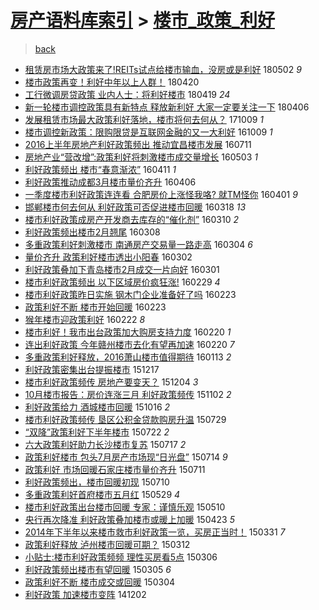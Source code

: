 [房产语料库索引](../../README.md)  > [楼市_政策_利好](楼市_政策_利好.md)
====
> [back](../README.md)

- [租赁房市场大政策来了!REITs试点给楼市输血，没房或是利好](http://jkwz.applinzi.com/ittc/7098518600082261002.html#%E7%A7%9F%E8%B5%81%E6%88%BF%E5%B8%82%E5%9C%BA%E5%A4%A7%E6%94%BF%E7%AD%96%E6%9D%A5%E4%BA%86%21REITs%E8%AF%95%E7%82%B9%E7%BB%99%E6%A5%BC%E5%B8%82%E8%BE%93%E8%A1%80%EF%BC%8C%E6%B2%A1%E6%88%BF%E6%88%96%E6%98%AF%E5%88%A9%E5%A5%BD) 180502 *9* 
- [楼市政策再变！利好中年以上人群！](http://jkwz.applinzi.com/ittc/7094119479783195655.html#%E6%A5%BC%E5%B8%82%E6%94%BF%E7%AD%96%E5%86%8D%E5%8F%98%EF%BC%81%E5%88%A9%E5%A5%BD%E4%B8%AD%E5%B9%B4%E4%BB%A5%E4%B8%8A%E4%BA%BA%E7%BE%A4%EF%BC%81) 180420  
- [工行微调房贷政策 业内人士：将利好楼市](http://jkwz.applinzi.com/ittc/7093587759166129169.html#%E5%B7%A5%E8%A1%8C%E5%BE%AE%E8%B0%83%E6%88%BF%E8%B4%B7%E6%94%BF%E7%AD%96+%E4%B8%9A%E5%86%85%E4%BA%BA%E5%A3%AB%EF%BC%9A%E5%B0%86%E5%88%A9%E5%A5%BD%E6%A5%BC%E5%B8%82) 180419 *24* 
- [新一轮楼市调控政策具有新特点 释放新利好  大家一定要关注一下](http://jkwz.applinzi.com/ittc/7088801038603912209.html#%E6%96%B0%E4%B8%80%E8%BD%AE%E6%A5%BC%E5%B8%82%E8%B0%83%E6%8E%A7%E6%94%BF%E7%AD%96%E5%85%B7%E6%9C%89%E6%96%B0%E7%89%B9%E7%82%B9+%E9%87%8A%E6%94%BE%E6%96%B0%E5%88%A9%E5%A5%BD++%E5%A4%A7%E5%AE%B6%E4%B8%80%E5%AE%9A%E8%A6%81%E5%85%B3%E6%B3%A8%E4%B8%80%E4%B8%8B) 180406  
- [发展租赁市场最大政策利好落地，楼市将何去何从？](http://jkwz.applinzi.com/ittc/7022467172100736016.html#%E5%8F%91%E5%B1%95%E7%A7%9F%E8%B5%81%E5%B8%82%E5%9C%BA%E6%9C%80%E5%A4%A7%E6%94%BF%E7%AD%96%E5%88%A9%E5%A5%BD%E8%90%BD%E5%9C%B0%EF%BC%8C%E6%A5%BC%E5%B8%82%E5%B0%86%E4%BD%95%E5%8E%BB%E4%BD%95%E4%BB%8E%EF%BC%9F) 171009 *1* 
- [楼市调控新政策：限购限贷是互联网金融的又一大利好](http://jkwz.applinzi.com/ittc/6886942520377869316.html#%E6%A5%BC%E5%B8%82%E8%B0%83%E6%8E%A7%E6%96%B0%E6%94%BF%E7%AD%96%EF%BC%9A%E9%99%90%E8%B4%AD%E9%99%90%E8%B4%B7%E6%98%AF%E4%BA%92%E8%81%94%E7%BD%91%E9%87%91%E8%9E%8D%E7%9A%84%E5%8F%88%E4%B8%80%E5%A4%A7%E5%88%A9%E5%A5%BD) 161009 *1* 
- [2016上半年房地产利好政策频出 推动宜昌楼市发展](http://jkwz.applinzi.com/ittc/6853620733082862597.html#2016%E4%B8%8A%E5%8D%8A%E5%B9%B4%E6%88%BF%E5%9C%B0%E4%BA%A7%E5%88%A9%E5%A5%BD%E6%94%BF%E7%AD%96%E9%A2%91%E5%87%BA+%E6%8E%A8%E5%8A%A8%E5%AE%9C%E6%98%8C%E6%A5%BC%E5%B8%82%E5%8F%91%E5%B1%95) 160711  
- [房地产业“营改增”:政策利好将刺激楼市成交量增长](http://jkwz.applinzi.com/ittc/6827912227172385797.html#%E6%88%BF%E5%9C%B0%E4%BA%A7%E4%B8%9A%E2%80%9C%E8%90%A5%E6%94%B9%E5%A2%9E%E2%80%9D%3A%E6%94%BF%E7%AD%96%E5%88%A9%E5%A5%BD%E5%B0%86%E5%88%BA%E6%BF%80%E6%A5%BC%E5%B8%82%E6%88%90%E4%BA%A4%E9%87%8F%E5%A2%9E%E9%95%BF) 160503 *1* 
- [利好政策频出 楼市“春意渐浓”](http://jkwz.applinzi.com/ittc/6819903317131920388.html#%E5%88%A9%E5%A5%BD%E6%94%BF%E7%AD%96%E9%A2%91%E5%87%BA+%E6%A5%BC%E5%B8%82%E2%80%9C%E6%98%A5%E6%84%8F%E6%B8%90%E6%B5%93%E2%80%9D) 160411 *1* 
- [利好政策推动成都3月楼市量价齐升](http://jkwz.applinzi.com/ittc/6817902388492895236.html#%E5%88%A9%E5%A5%BD%E6%94%BF%E7%AD%96%E6%8E%A8%E5%8A%A8%E6%88%90%E9%83%BD3%E6%9C%88%E6%A5%BC%E5%B8%82%E9%87%8F%E4%BB%B7%E9%BD%90%E5%8D%87) 160406  
- [一季度楼市利好政策连连看 合肥房价上涨怪我咯? 就TM怪你](http://jkwz.applinzi.com/ittc/6816042813133161477.html#%E4%B8%80%E5%AD%A3%E5%BA%A6%E6%A5%BC%E5%B8%82%E5%88%A9%E5%A5%BD%E6%94%BF%E7%AD%96%E8%BF%9E%E8%BF%9E%E7%9C%8B+%E5%90%88%E8%82%A5%E6%88%BF%E4%BB%B7%E4%B8%8A%E6%B6%A8%E6%80%AA%E6%88%91%E5%92%AF%3F+%E5%B0%B1TM%E6%80%AA%E4%BD%A0) 160401 *9* 
- [邯郸楼市何去何从 利好政策可否促进楼市回暖](http://jkwz.applinzi.com/ittc/6811016476513272837.html#%E9%82%AF%E9%83%B8%E6%A5%BC%E5%B8%82%E4%BD%95%E5%8E%BB%E4%BD%95%E4%BB%8E+%E5%88%A9%E5%A5%BD%E6%94%BF%E7%AD%96%E5%8F%AF%E5%90%A6%E4%BF%83%E8%BF%9B%E6%A5%BC%E5%B8%82%E5%9B%9E%E6%9A%96) 160318 *13* 
- [楼市利好政策成房产开发商去库存的“催化剂”](http://jkwz.applinzi.com/ittc/6808044507488584708.html#%E6%A5%BC%E5%B8%82%E5%88%A9%E5%A5%BD%E6%94%BF%E7%AD%96%E6%88%90%E6%88%BF%E4%BA%A7%E5%BC%80%E5%8F%91%E5%95%86%E5%8E%BB%E5%BA%93%E5%AD%98%E7%9A%84%E2%80%9C%E5%82%AC%E5%8C%96%E5%89%82%E2%80%9D) 160310 *2* 
- [利好政策频出楼市2月翘尾](http://jkwz.applinzi.com/ittc/6807126204599501829.html#%E5%88%A9%E5%A5%BD%E6%94%BF%E7%AD%96%E9%A2%91%E5%87%BA%E6%A5%BC%E5%B8%822%E6%9C%88%E7%BF%98%E5%B0%BE) 160308  
- [多重政策利好刺激楼市 南通房产交易量一路走高](http://jkwz.applinzi.com/ittc/6805665987902833669.html#%E5%A4%9A%E9%87%8D%E6%94%BF%E7%AD%96%E5%88%A9%E5%A5%BD%E5%88%BA%E6%BF%80%E6%A5%BC%E5%B8%82+%E5%8D%97%E9%80%9A%E6%88%BF%E4%BA%A7%E4%BA%A4%E6%98%93%E9%87%8F%E4%B8%80%E8%B7%AF%E8%B5%B0%E9%AB%98) 160304 *6* 
- [量价齐升 政策利好楼市透出小阳春](http://jkwz.applinzi.com/ittc/6804955742524146692.html#%E9%87%8F%E4%BB%B7%E9%BD%90%E5%8D%87+%E6%94%BF%E7%AD%96%E5%88%A9%E5%A5%BD%E6%A5%BC%E5%B8%82%E9%80%8F%E5%87%BA%E5%B0%8F%E9%98%B3%E6%98%A5) 160302  
- [利好政策叠加下青岛楼市2月成交一片向好](http://jkwz.applinzi.com/ittc/6804584028032205829.html#%E5%88%A9%E5%A5%BD%E6%94%BF%E7%AD%96%E5%8F%A0%E5%8A%A0%E4%B8%8B%E9%9D%92%E5%B2%9B%E6%A5%BC%E5%B8%822%E6%9C%88%E6%88%90%E4%BA%A4%E4%B8%80%E7%89%87%E5%90%91%E5%A5%BD) 160301  
- [楼市利好政策频出 以下区域房价疯狂涨!](http://jkwz.applinzi.com/ittc/6804305453924221956.html#%E6%A5%BC%E5%B8%82%E5%88%A9%E5%A5%BD%E6%94%BF%E7%AD%96%E9%A2%91%E5%87%BA+%E4%BB%A5%E4%B8%8B%E5%8C%BA%E5%9F%9F%E6%88%BF%E4%BB%B7%E7%96%AF%E7%8B%82%E6%B6%A8%21) 160229 *4* 
- [楼市利好政策昨日实施 钢木门企业准备好了吗](http://jkwz.applinzi.com/ittc/6802021562492388356.html#%E6%A5%BC%E5%B8%82%E5%88%A9%E5%A5%BD%E6%94%BF%E7%AD%96%E6%98%A8%E6%97%A5%E5%AE%9E%E6%96%BD+%E9%92%A2%E6%9C%A8%E9%97%A8%E4%BC%81%E4%B8%9A%E5%87%86%E5%A4%87%E5%A5%BD%E4%BA%86%E5%90%97) 160223  
- [政策利好不断 楼市开始回暖](http://jkwz.applinzi.com/ittc/6801944979899417605.html#%E6%94%BF%E7%AD%96%E5%88%A9%E5%A5%BD%E4%B8%8D%E6%96%AD+%E6%A5%BC%E5%B8%82%E5%BC%80%E5%A7%8B%E5%9B%9E%E6%9A%96) 160223  
- [猴年楼市迎政策利好](http://jkwz.applinzi.com/ittc/6801593867841307653.html#%E7%8C%B4%E5%B9%B4%E6%A5%BC%E5%B8%82%E8%BF%8E%E6%94%BF%E7%AD%96%E5%88%A9%E5%A5%BD) 160222 *8* 
- [楼市利好！我市出台政策加大购房支持力度](http://jkwz.applinzi.com/ittc/6801008097103447045.html#%E6%A5%BC%E5%B8%82%E5%88%A9%E5%A5%BD%EF%BC%81%E6%88%91%E5%B8%82%E5%87%BA%E5%8F%B0%E6%94%BF%E7%AD%96%E5%8A%A0%E5%A4%A7%E8%B4%AD%E6%88%BF%E6%94%AF%E6%8C%81%E5%8A%9B%E5%BA%A6) 160220 *1* 
- [连出利好政策 今年赣州楼市去化有望再加速](http://jkwz.applinzi.com/ittc/6800839998714676228.html#%E8%BF%9E%E5%87%BA%E5%88%A9%E5%A5%BD%E6%94%BF%E7%AD%96+%E4%BB%8A%E5%B9%B4%E8%B5%A3%E5%B7%9E%E6%A5%BC%E5%B8%82%E5%8E%BB%E5%8C%96%E6%9C%89%E6%9C%9B%E5%86%8D%E5%8A%A0%E9%80%9F) 160220 *7* 
- [多重政策利好释放，2016萧山楼市值得期待](http://jkwz.applinzi.com/ittc/6786730059184489477.html#%E5%A4%9A%E9%87%8D%E6%94%BF%E7%AD%96%E5%88%A9%E5%A5%BD%E9%87%8A%E6%94%BE%EF%BC%8C2016%E8%90%A7%E5%B1%B1%E6%A5%BC%E5%B8%82%E5%80%BC%E5%BE%97%E6%9C%9F%E5%BE%85) 160113 *2* 
- [利好政策密集出台提振楼市](http://jkwz.applinzi.com/ittc/6776880813245481988.html#%E5%88%A9%E5%A5%BD%E6%94%BF%E7%AD%96%E5%AF%86%E9%9B%86%E5%87%BA%E5%8F%B0%E6%8F%90%E6%8C%AF%E6%A5%BC%E5%B8%82) 151217  
- [楼市利好政策频传 房地产要变天？](http://jkwz.applinzi.com/ittc/6771937337202443268.html#%E6%A5%BC%E5%B8%82%E5%88%A9%E5%A5%BD%E6%94%BF%E7%AD%96%E9%A2%91%E4%BC%A0+%E6%88%BF%E5%9C%B0%E4%BA%A7%E8%A6%81%E5%8F%98%E5%A4%A9%EF%BC%9F) 151204 *3* 
- [10月楼市报告：房价连涨三月 利好政策频传](http://jkwz.applinzi.com/ittc/6760123944188773380.html#10%E6%9C%88%E6%A5%BC%E5%B8%82%E6%8A%A5%E5%91%8A%EF%BC%9A%E6%88%BF%E4%BB%B7%E8%BF%9E%E6%B6%A8%E4%B8%89%E6%9C%88+%E5%88%A9%E5%A5%BD%E6%94%BF%E7%AD%96%E9%A2%91%E4%BC%A0) 151102 *2* 
- [利好政策给力 酒城楼市回暖](http://jkwz.applinzi.com/ittc/6753818584306140164.html#%E5%88%A9%E5%A5%BD%E6%94%BF%E7%AD%96%E7%BB%99%E5%8A%9B+%E9%85%92%E5%9F%8E%E6%A5%BC%E5%B8%82%E5%9B%9E%E6%9A%96) 151016 *2* 
- [楼市利好政策频传 垦区公积金贷款购房升温](http://jkwz.applinzi.com/ittc/547650611438326379.html#%E6%A5%BC%E5%B8%82%E5%88%A9%E5%A5%BD%E6%94%BF%E7%AD%96%E9%A2%91%E4%BC%A0+%E5%9E%A6%E5%8C%BA%E5%85%AC%E7%A7%AF%E9%87%91%E8%B4%B7%E6%AC%BE%E8%B4%AD%E6%88%BF%E5%8D%87%E6%B8%A9) 150729  
- [“双降”政策利好下半年楼市](http://jkwz.applinzi.com/ittc/547650614982044736.html#%E2%80%9C%E5%8F%8C%E9%99%8D%E2%80%9D%E6%94%BF%E7%AD%96%E5%88%A9%E5%A5%BD%E4%B8%8B%E5%8D%8A%E5%B9%B4%E6%A5%BC%E5%B8%82) 150722 *2* 
- [六大政策利好助力长沙楼市复苏](http://jkwz.applinzi.com/ittc/547650615081506350.html#%E5%85%AD%E5%A4%A7%E6%94%BF%E7%AD%96%E5%88%A9%E5%A5%BD%E5%8A%A9%E5%8A%9B%E9%95%BF%E6%B2%99%E6%A5%BC%E5%B8%82%E5%A4%8D%E8%8B%8F) 150717 *2* 
- [政策利好楼市 包头7月房产市场现“日光盘”](http://jkwz.applinzi.com/ittc/547650611423218235.html#%E6%94%BF%E7%AD%96%E5%88%A9%E5%A5%BD%E6%A5%BC%E5%B8%82+%E5%8C%85%E5%A4%B47%E6%9C%88%E6%88%BF%E4%BA%A7%E5%B8%82%E5%9C%BA%E7%8E%B0%E2%80%9C%E6%97%A5%E5%85%89%E7%9B%98%E2%80%9D) 150714 *9* 
- [政策利好 市场回暖石家庄楼市量价齐升](http://jkwz.applinzi.com/ittc/547650614900577453.html#%E6%94%BF%E7%AD%96%E5%88%A9%E5%A5%BD+%E5%B8%82%E5%9C%BA%E5%9B%9E%E6%9A%96%E7%9F%B3%E5%AE%B6%E5%BA%84%E6%A5%BC%E5%B8%82%E9%87%8F%E4%BB%B7%E9%BD%90%E5%8D%87) 150711  
- [利好政策频出，楼市回暖初现](http://jkwz.applinzi.com/ittc/547650615031282045.html#%E5%88%A9%E5%A5%BD%E6%94%BF%E7%AD%96%E9%A2%91%E5%87%BA%EF%BC%8C%E6%A5%BC%E5%B8%82%E5%9B%9E%E6%9A%96%E5%88%9D%E7%8E%B0) 150710  
- [多重政策利好首府楼市五月红](http://jkwz.applinzi.com/ittc/547650611417096795.html#%E5%A4%9A%E9%87%8D%E6%94%BF%E7%AD%96%E5%88%A9%E5%A5%BD%E9%A6%96%E5%BA%9C%E6%A5%BC%E5%B8%82%E4%BA%94%E6%9C%88%E7%BA%A2) 150529 *4* 
- [楼市利好政策出台楼市回暖 专家：谨慎乐观](http://jkwz.applinzi.com/ittc/547650611412411473.html#%E6%A5%BC%E5%B8%82%E5%88%A9%E5%A5%BD%E6%94%BF%E7%AD%96%E5%87%BA%E5%8F%B0%E6%A5%BC%E5%B8%82%E5%9B%9E%E6%9A%96+%E4%B8%93%E5%AE%B6%EF%BC%9A%E8%B0%A8%E6%85%8E%E4%B9%90%E8%A7%82) 150510  
- [央行再次降准 利好政策叠加楼市或暖上加暖](http://jkwz.applinzi.com/ittc/547650611409309098.html#%E5%A4%AE%E8%A1%8C%E5%86%8D%E6%AC%A1%E9%99%8D%E5%87%86+%E5%88%A9%E5%A5%BD%E6%94%BF%E7%AD%96%E5%8F%A0%E5%8A%A0%E6%A5%BC%E5%B8%82%E6%88%96%E6%9A%96%E4%B8%8A%E5%8A%A0%E6%9A%96) 150423 *5* 
- [2014年下半年以来楼市救市利好政策一览，买房正当时！](http://jkwz.applinzi.com/ittc/547650611396417507.html#2014%E5%B9%B4%E4%B8%8B%E5%8D%8A%E5%B9%B4%E4%BB%A5%E6%9D%A5%E6%A5%BC%E5%B8%82%E6%95%91%E5%B8%82%E5%88%A9%E5%A5%BD%E6%94%BF%E7%AD%96%E4%B8%80%E8%A7%88%EF%BC%8C%E4%B9%B0%E6%88%BF%E6%AD%A3%E5%BD%93%E6%97%B6%EF%BC%81) 150331 *7* 
- [政策利好释放 泸州楼市回暖可期？](http://jkwz.applinzi.com/ittc/547650611397103216.html#%E6%94%BF%E7%AD%96%E5%88%A9%E5%A5%BD%E9%87%8A%E6%94%BE+%E6%B3%B8%E5%B7%9E%E6%A5%BC%E5%B8%82%E5%9B%9E%E6%9A%96%E5%8F%AF%E6%9C%9F%EF%BC%9F) 150312  
- [小贴士:楼市利好政策频频 理性买房看5点](http://jkwz.applinzi.com/ittc/547650611395462459.html#%E5%B0%8F%E8%B4%B4%E5%A3%AB%3A%E6%A5%BC%E5%B8%82%E5%88%A9%E5%A5%BD%E6%94%BF%E7%AD%96%E9%A2%91%E9%A2%91+%E7%90%86%E6%80%A7%E4%B9%B0%E6%88%BF%E7%9C%8B5%E7%82%B9) 150306  
- [利好政策频出楼市有望回暖](http://jkwz.applinzi.com/ittc/547650611394606972.html#%E5%88%A9%E5%A5%BD%E6%94%BF%E7%AD%96%E9%A2%91%E5%87%BA%E6%A5%BC%E5%B8%82%E6%9C%89%E6%9C%9B%E5%9B%9E%E6%9A%96) 150305 *6* 
- [政策利好不断 楼市成交或回暖](http://jkwz.applinzi.com/ittc/547650611394866487.html#%E6%94%BF%E7%AD%96%E5%88%A9%E5%A5%BD%E4%B8%8D%E6%96%AD+%E6%A5%BC%E5%B8%82%E6%88%90%E4%BA%A4%E6%88%96%E5%9B%9E%E6%9A%96) 150304  
- [利好政策 加速楼市变阵](http://jkwz.applinzi.com/ittc/547650611380669209.html#%E5%88%A9%E5%A5%BD%E6%94%BF%E7%AD%96+%E5%8A%A0%E9%80%9F%E6%A5%BC%E5%B8%82%E5%8F%98%E9%98%B5) 141202  
